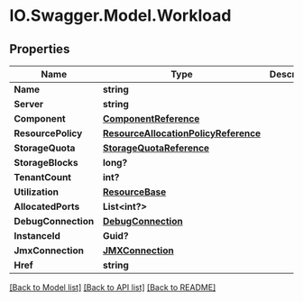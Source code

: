 # IO.Swagger.Model.Workload
## Properties

Name | Type | Description | Notes
------------ | ------------- | ------------- | -------------
**Name** | **string** |  | [optional] 
**Server** | **string** |  | [optional] 
**Component** | [**ComponentReference**](ComponentReference.md) |  | [optional] 
**ResourcePolicy** | [**ResourceAllocationPolicyReference**](ResourceAllocationPolicyReference.md) |  | [optional] 
**StorageQuota** | [**StorageQuotaReference**](StorageQuotaReference.md) |  | [optional] 
**StorageBlocks** | **long?** |  | [optional] 
**TenantCount** | **int?** |  | [optional] 
**Utilization** | [**ResourceBase**](ResourceBase.md) |  | [optional] 
**AllocatedPorts** | **List&lt;int?&gt;** |  | [optional] 
**DebugConnection** | [**DebugConnection**](DebugConnection.md) |  | [optional] 
**InstanceId** | **Guid?** |  | [optional] 
**JmxConnection** | [**JMXConnection**](JMXConnection.md) |  | [optional] 
**Href** | **string** |  | [optional] 

[[Back to Model list]](../README.md#documentation-for-models) [[Back to API list]](../README.md#documentation-for-api-endpoints) [[Back to README]](../README.md)

